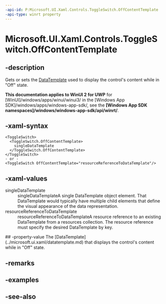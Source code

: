 ```yaml
---
-api-id: P:Microsoft.UI.Xaml.Controls.ToggleSwitch.OffContentTemplate
-api-type: winrt property
---
```


<!-- Property syntax
public Windows.UI.Xaml.DataTemplate OffContentTemplate { get;  set; }
-->

# Microsoft.UI.Xaml.Controls.ToggleSwitch.OffContentTemplate

## -description
Gets or sets the [DataTemplate](../microsoft.ui.xaml/datatemplate.md) used to display the control's content while in "Off" state.

**This documentation applies to WinUI 2 for UWP** for [WinUI]/windows/apps/winui/winui3/ in the [Windows App SDK]/windows/apps/windows-app-sdk/, see the **[Windows App SDK namespaces]/windows/windows-app-sdk/api/winrt/**.

## -xaml-syntax
```xaml
<ToggleSwitch>
  <ToggleSwitch.OffContentTemplate>
    singleDataTemplate
  </ToggleSwitch.OffContentTemplate>
</ToggleSwitch>
- or -
<ToggleSwitch OffContentTemplate="resourceReferenceToDataTemplate"/>
```


## -xaml-values
<dl><dt>singleDataTemplate</dt><dd>singleDataTemplateA single DataTemplate object element. That DataTemplate would typically have multiple child elements that define the visual appearance of the data representation.</dd>
<dt>resourceReferenceToDataTemplate</dt><dd>resourceReferenceToDataTemplateA resource reference to an existing DataTemplate from a resources collection. The resource reference must specify the desired DataTemplate by key.</dd>
</dl>
## -property-value
The [DataTemplate](../microsoft.ui.xaml/datatemplate.md) that displays the control's content while in "Off" state.

## -remarks

## -examples

## -see-also
